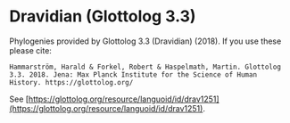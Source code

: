 # Dravidian (Glottolog 3.3)

Phylogenies provided by Glottolog 3.3 (Dravidian) (2018). If you use these please cite:

```
Hammarström, Harald & Forkel, Robert & Haspelmath, Martin. Glottolog 3.3. 2018. Jena: Max Planck Institute for the Science of Human History. https://glottolog.org/
```

See  [https://glottolog.org/resource/languoid/id/drav1251](https://glottolog.org/resource/languoid/id/drav1251).

